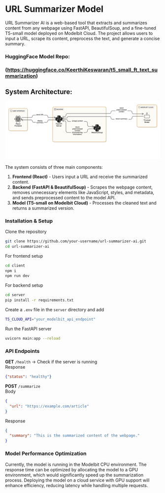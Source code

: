 # URL Summarizer Model  

URL Summarizer AI is a web-based tool that extracts and summarizes content from any webpage using FastAPI, BeautifulSoup, and a fine-tuned T5-small model deployed on Modelbit Cloud. The project allows users to input a URL, scrape its content, preprocess the text, and generate a concise summary.  

### HuggingFace Model Repo: 
### (https://huggingface.co/KeerthiKeswaran/t5_small_ft_text_summarization)

## System Architecture:

![Architecture](https://github.com/KeerthiKeswaran/URL_Summarizer_Model/blob/main/Architecture.png?raw=true)

The system consists of three main components:  

1. **Frontend (React)** - Users input a URL and receive the summarized content.  
2. **Backend (FastAPI & BeautifulSoup)** - Scrapes the webpage content, removes unnecessary elements like JavaScript, styles, and metadata, and sends preprocessed content to the model API.  
3. **Model (T5-small on Modelbit Cloud)** - Processes the cleaned text and returns a summarized version.  

### Installation & Setup  

Clone the repository  

```bash
git clone https://github.com/your-username/url-summarizer-ai.git
cd url-summarizer-ai
```

For frontend setup  

```bash
cd client
npm i
npm run dev
```

For backend setup  

```bash
cd server
pip install -r requirements.txt
```

Create a `.env` file in the `server` directory and add  

```bash
T5_CLOUD_API="your_modelbit_api_endpoint"
```

Run the FastAPI server  

```bash
uvicorn main:app --reload
```

### API Endpoints  

**GET** `/health` → Check if the server is running  
Response  
```json
{"status": "healthy"}
```  

**POST** `/summarize`  
Body  
```json
{
  "url": "https://example.com/article"
}
```  

Response  
```json
{
  "summary": "This is the summarized content of the webpage."
}
```  

### Model Performance Optimization  

Currently, the model is running in the Modelbit CPU environment. The response time can be optimized by allocating the model to a GPU environment, which would significantly speed up the summarization process. Deploying the model on a cloud service with GPU support will enhance efficiency, reducing latency while handling multiple requests.  
